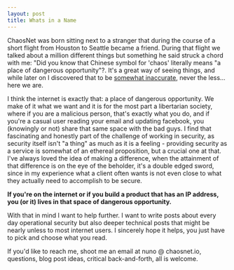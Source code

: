 ```yaml
---
layout: post
title: Whats in a Name
---
```




ChaosNet was born sitting next to a stranger that during the course of a short flight from Houston to Seattle became a friend. During that flight we talked about a million different things but something he said struck a chord with me: "Did you know that Chinese symbol for 'chaos' literally means "a place of dangerous opportunity"?. It's a great way of seeing things, and while later on I discovered that to be [somewhat inaccurate](http://pinyin.info/chinese/crisis.html), never the less... here we are.

I think the internet is exactly that: a place of dangerous opportunity. We make of it what we want and it is for the most part a libertarian society, where if you are a malicious person, that's exactly what you do, and if you're a casual user reading your email and updating facebook, you (knowingly or not) share that same space with the bad guys. I find that fascinating and honestly part of the challenge of working in security, as security itself isn't "a thing" as much as it is a feeling - providing security as a service is somewhat of an ethereal proposition, but a crucial one at that. I've always loved the idea of making a difference, when the attainment of that difference is on the eye of the beholder, it's a double edged sword, since in my experience what a client often wants is not even close to what they actually need to accomplish to be secure.

**If you're on the internet or if you build a product that has an IP address, you (or it) lives in that space of dangerous opportunity.**

With that in mind I want to help further. I want to write posts about every day operational security but also deeper technical posts that might be nearly unless to most internet users. I sincerely hope it helps, you just have to pick and choose what you read.

If you'd like to reach me, shoot me an email at nuno @ chaosnet.io, questions, blog post ideas, critical back-and-forth, all is welcome.
